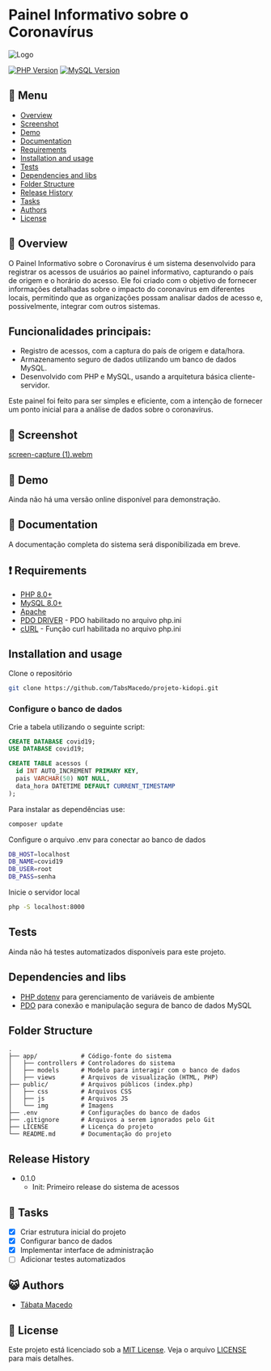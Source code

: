 # Painel Informativo sobre o Coronavírus

![Logo](https://www.skyhub.bio/wp-content/uploads/2021/09/kidopi.png)

[![PHP Version](https://img.shields.io/badge/PHP-8.0%2B-blue)](https://www.php.net/) [![MySQL Version](https://img.shields.io/badge/MySQL-8.0-orange)](https://dev.mysql.com/downloads/)

## :bookmark_tabs: Menu
* [Overview](#scroll-overview)
* [Screenshot](#rice_scene-screenshot)
* [Demo](#dvd-demo)
* [Documentation](#blue_book-documentation)
* [Requirements](#heavy_exclamation_mark-requirements)
* [Installation and usage](#installation-and-usage)
* [Tests](#tests)
* [Dependencies and libs](#dependencies-and-libs)
* [Folder Structure](#folder-structure)
* [Release History](#release-history)
* [Tasks](#bell-tasks)
* [Authors](#smiley_cat-authors)
* [License](#memo-license)

## :scroll: Overview
O Painel Informativo sobre o Coronavírus é um sistema desenvolvido para registrar os acessos de usuários ao painel informativo, capturando o país de origem e o horário do acesso. Ele foi criado com o objetivo de fornecer informações detalhadas sobre o impacto do coronavírus em diferentes locais, permitindo que as organizações possam analisar dados de acesso e, possivelmente, integrar com outros sistemas.

## Funcionalidades principais:
 - Registro de acessos, com a captura do país de origem e data/hora.
 - Armazenamento seguro de dados utilizando um banco de dados MySQL.
 - Desenvolvido com PHP e MySQL, usando a arquitetura básica cliente-servidor.

Este painel foi feito para ser simples e eficiente, com a intenção de fornecer um ponto inicial para a análise de dados sobre o coronavírus.

## :rice_scene: Screenshot
[screen-capture (1).webm](https://github.com/user-attachments/assets/75b9424d-af0b-40c5-8c45-ff18ab69bf04)

## :dvd: Demo
Ainda não há uma versão online disponível para demonstração.

## :blue_book: Documentation
A documentação completa do sistema será disponibilizada em breve.

## :heavy_exclamation_mark: Requirements
* [PHP 8.0+](https://www.php.net/)
* [MySQL 8.0+](https://dev.mysql.com/downloads/)
* [Apache](https://httpd.apache.org/download.cgi)
* [PDO DRIVER](https://www.php.net/manual/en/ref.pdo-mysql.php) - PDO habilitado no arquivo php.ini
* [cURL](https://www.php.net/manual/pt_BR/book.curl.php) - Função curl habilitada no arquivo php.ini


## Installation and usage

Clone o repositório
```bash
git clone https://github.com/TabsMacedo/projeto-kidopi.git
```
### Configure o banco de dados
Crie a tabela utilizando o seguinte script:
```sql
CREATE DATABASE covid19;
USE DATABASE covid19;

CREATE TABLE acessos (
  id INT AUTO_INCREMENT PRIMARY KEY,
  pais VARCHAR(50) NOT NULL,
  data_hora DATETIME DEFAULT CURRENT_TIMESTAMP
);
```
Para instalar as dependências use:
```bash
composer update
```

Configure o arquivo .env para conectar ao banco de dados
```bash
DB_HOST=localhost
DB_NAME=covid19
DB_USER=root
DB_PASS=senha
```
Inicie o servidor local
```bash
php -S localhost:8000
```

## Tests
Ainda não há testes automatizados disponíveis para este projeto.

## Dependencies and libs
- [PHP dotenv](https://github.com/vlucas/phpdotenv) para gerenciamento de variáveis de ambiente
- [PDO](https://www.php.net/manual/pt_BR/book.pdo.php) para conexão e manipulação segura de banco de dados MySQL


## Folder Structure
```
.
├── app/            # Código-fonte do sistema
│   ├── controllers # Controladores do sistema
│   ├── models      # Modelo para interagir com o banco de dados
│   ├── views       # Arquivos de visualização (HTML, PHP)
├── public/         # Arquivos públicos (index.php)
│   ├── css         # Arquivos CSS
│   ├── js          # Arquivos JS
│   └── img         # Imagens
├── .env            # Configurações do banco de dados
├── .gitignore      # Arquivos a serem ignorados pelo Git
├── LICENSE         # Licença do projeto
└── README.md       # Documentação do projeto

```

## Release History
- 0.1.0
  - Init: Primeiro release do sistema de acessos

## :bell: Tasks
- [x] Criar estrutura inicial do projeto
- [x] Configurar banco de dados
- [x] Implementar interface de administração
- [ ] Adicionar testes automatizados

## :smiley_cat: Authors
- [Tábata Macedo](https://github.com/tabsmacedo)

## :memo: License
Este projeto está licenciado sob a [MIT License](./LICENSE). Veja o arquivo [LICENSE](./LICENSE) para mais detalhes.
